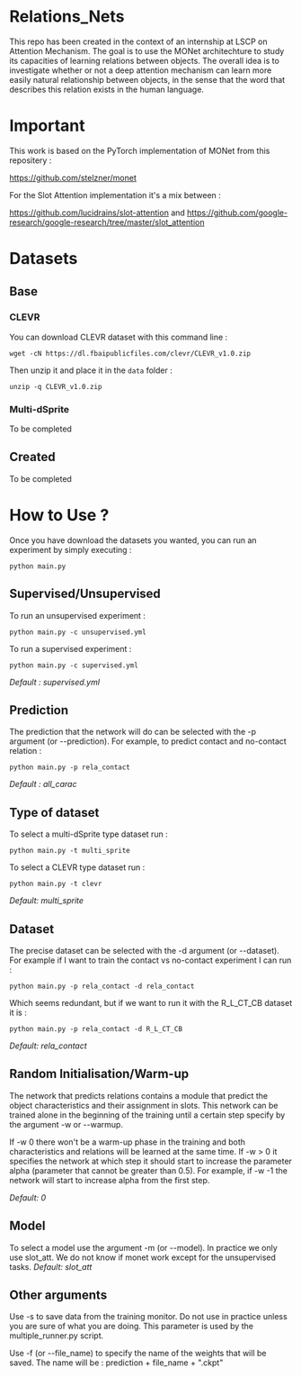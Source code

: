 # Relations_Nets

This repo has been created in the context of an internship at LSCP on Attention Mechanism. The goal is to use the MONet architechture to study its capacities of learning relations between objects. The overall idea is to investigate whether or not a deep attention mechanism can learn more easily natural relationship between objects, in the sense that the word that describes this relation exists in the human language.

# Important

This work is based on the PyTorch implementation of MONet from this repositery :

https://github.com/stelzner/monet

For the Slot Attention implementation it's a mix between :

https://github.com/lucidrains/slot-attention and 
https://github.com/google-research/google-research/tree/master/slot_attention

# Datasets

## Base

### CLEVR

You can download CLEVR dataset with this command line :
```
wget -cN https://dl.fbaipublicfiles.com/clevr/CLEVR_v1.0.zip
```
Then unzip it and place it in the `data` folder :
```
unzip -q CLEVR_v1.0.zip
```

### Multi-dSprite

To be completed

## Created

To be completed

# How to Use ?

Once you have download the datasets you wanted, you can run an experiment by simply executing :
```
python main.py
```

## Supervised/Unsupervised

To run an unsupervised experiment :
```
python main.py -c unsupervised.yml
```
To run a supervised experiment :
```
python main.py -c supervised.yml
```
*Default : supervised.yml*

## Prediction

The prediction that the network will do can be selected with the -p argument (or --prediction). For example, to predict contact and no-contact relation :
```
python main.py -p rela_contact 
```
*Default : all_carac*

## Type of dataset

To select a multi-dSprite type dataset run :
```
python main.py -t multi_sprite
```
To select a CLEVR type dataset run :
```
python main.py -t clevr
```
*Default: multi_sprite*

## Dataset

The precise dataset can be selected with the -d argument (or --dataset). For example if I want to train the contact vs no-contact experiment I can run :
```
python main.py -p rela_contact -d rela_contact
```
Which seems redundant, but if we want to run it with the R_L_CT_CB dataset it is :
```
python main.py -p rela_contact -d R_L_CT_CB
```
*Default: rela_contact*

## Random Initialisation/Warm-up

The network that predicts relations contains a module that predict the object characteristics and their assignment in slots. This network can be trained alone in the beginning of the training until a certain step specify by the argument -w or --warmup. 

If -w 0 there won't be a warm-up phase in the training and both characteristics and relations will be learned at the same time. If -w > 0 it specifies the network at which step it should start to increase the parameter alpha (parameter that cannot be greater than 0.5). For example, if -w -1 the network will start to increase alpha from the first step.

*Default: 0*

## Model

To select a model use the argument -m (or --model). In practice we only use slot_att. We do not know if monet work except for the unsupervised tasks.
*Default: slot_att*

## Other arguments

Use -s to save data from the training monitor. Do not use in practice unless you are sure of what you are doing. This parameter is used by the multiple_runner.py script.

Use -f (or --file_name) to specify the name of the weights that will be saved. The name will be : prediction + file_name + ".ckpt"


